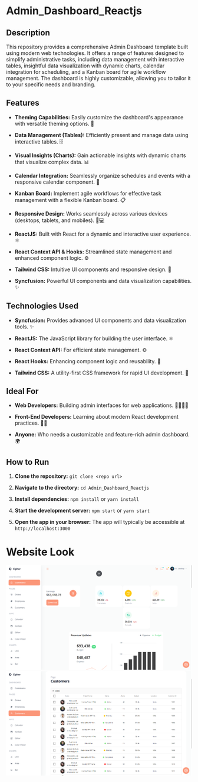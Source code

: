 # Admin_Dashboard_Reactjs

## Description

This repository provides a comprehensive Admin Dashboard template built using modern web technologies. It offers a range of features designed to simplify administrative tasks, including data management with interactive tables, insightful data visualization with dynamic charts, calendar integration for scheduling, and a Kanban board for agile workflow management.  The dashboard is highly customizable, allowing you to tailor it to your specific needs and branding.

## Features

* **Theming Capabilities:** Easily customize the dashboard's appearance with versatile theming options.  🎨

* **Data Management (Tables):** Efficiently present and manage data using interactive tables. 🗄️

* **Visual Insights (Charts):** Gain actionable insights with dynamic charts that visualize complex data. 📊

* **Calendar Integration:** Seamlessly organize schedules and events with a responsive calendar component. 📅

* **Kanban Board:** Implement agile workflows for effective task management with a flexible Kanban board. 📋

* **Responsive Design:**  Works seamlessly across various devices (desktops, tablets, and mobiles). 📱💻

* **ReactJS:** Built with React for a dynamic and interactive user experience. ⚛️

* **React Context API & Hooks:** Streamlined state management and enhanced component logic. ⚙️

* **Tailwind CSS:**  Intuitive UI components and responsive design. 💅

* **Syncfusion:**  Powerful UI components and data visualization capabilities. ✨

## Technologies Used

* **Syncfusion:** Provides advanced UI components and data visualization tools. ✨

* **ReactJS:** The JavaScript library for building the user interface. ⚛️

* **React Context API:** For efficient state management. ⚙️

* **React Hooks:**  Enhancing component logic and reusability. 🎣

* **Tailwind CSS:**  A utility-first CSS framework for rapid UI development. 💅

## Ideal For

* **Web Developers:**  Building admin interfaces for web applications. 👨‍💻👩‍💻

* **Front-End Developers:**  Learning about modern React development practices. 🧑‍🎓

* **Anyone:**  Who needs a customizable and feature-rich admin dashboard. 🌍

## How to Run

1. **Clone the repository:** `git clone <repo url>`

2. **Navigate to the directory:** `cd Admin_Dashboard_Reactjs`

3. **Install dependencies:** `npm install` or `yarn install`

4. **Start the development server:** `npm start` or `yarn start`

5. **Open the app in your browser:** The app will typically be accessible at `http://localhost:3000`


# Website Look


![Website Look](https://github.com/LakshayD02/Admin_Dashboard_Reactjs/blob/main/1.png)
![Website Look](https://github.com/LakshayD02/Admin_Dashboard_Reactjs/blob/main/2.png)
